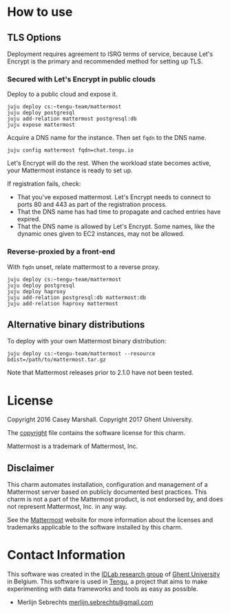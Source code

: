 # How to use

## TLS Options

Deployment requires agreement to ISRG terms of service, because Let's Encrypt is the primary and recommended method for setting up TLS.

### Secured with Let's Encrypt in public clouds

Deploy to a public cloud and expose it.

    juju deploy cs:~tengu-team/mattermost
    juju deploy postgresql
    juju add-relation mattermost postgresql:db
    juju expose mattermost

Acquire a DNS name for the instance. Then set `fqdn` to the DNS name.

    juju config mattermost fqdn=chat.tengu.io

Let's Encrypt will do the rest. When the workload state becomes active, your Mattermost instance is ready to set up.

If registration fails, check:

- That you've exposed mattermost. Let's Encrypt needs to connect to ports 80 and 443 as part of the registration process.
- That the DNS name has had time to propagate and cached entries have expired.
- That the DNS name is allowed by Let's Encrypt. Some names, like the dynamic ones given to EC2 instances, may not be allowed.

### Reverse-proxied by a front-end

With `fqdn` unset, relate mattermost to a reverse proxy.

    juju deploy cs:~tengu-team/mattermost
    juju deploy postgresql
    juju deploy haproxy
    juju add-relation postgresql:db mattermost:db
    juju add-relation haproxy mattermost

## Alternative binary distributions

To deploy with your own Mattermost binary distribution:

    juju deploy cs:~tengu-team/mattermost --resource bdist=/path/to/mattermost.tar.gz

Note that Mattermost releases prior to 2.1.0 have not been tested.

# License

Copyright 2016 Casey Marshall.
Copyright 2017 Ghent University.

The [copyright](copyright) file contains the software license for this charm.

Mattermost is a trademark of Mattermost, Inc.

## Disclaimer

This charm automates installation, configuration and management of a Mattermost server based on publicly documented best practices. This charm is not a part of the Mattermost product, is not endorsed by, and does not represent Mattermost, Inc. in any way.

See the [Mattermost](http://www.mattermost.org/) website for more information
about the licenses and trademarks applicable to the software installed by this
charm.

# Contact Information

This software was created in the [IDLab research group](https://www.ugent.be/ea/idlab) of [Ghent University](https://www.ugent.be) in Belgium. This software is used in [Tengu](https://tengu.io), a project that aims to make experimenting with data frameworks and tools as easy as possible.

 - Merlijn Sebrechts <merlijn.sebrechts@gmail.com>
